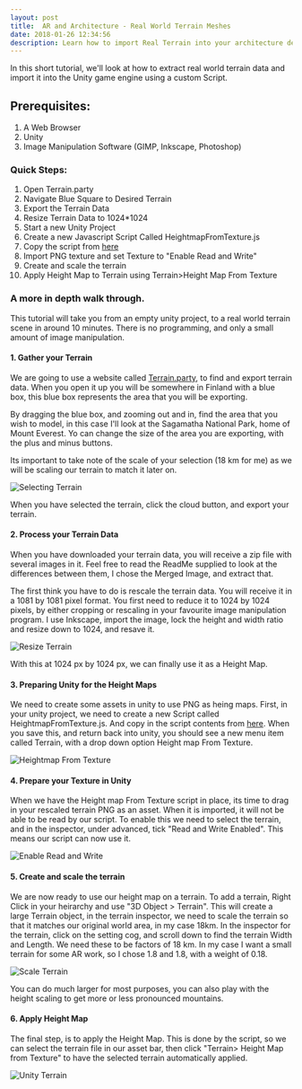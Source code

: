 ```yaml
---
layout: post
title:  AR and Architecture - Real World Terrain Meshes
date: 2018-01-26 12:34:56
description: Learn how to import Real Terrain into your architecture demos in Unity 
---
```



In this short tutorial, we'll look at how to extract real world terrain data and import it into the Unity game engine using a custom Script. 

## Prerequisites:

1. A Web Browser
2. Unity
3. Image Manipulation Software (GIMP, Inkscape, Photoshop)

### Quick Steps:

1. Open Terrain.party
2. Navigate Blue Square to Desired Terrain
3. Export the Terrain Data
4. Resize Terrain Data to 1024*1024
5. Start a new Unity Project
6. Create a new Javascript Script Called HeightmapFromTexture.js 
7. Copy the script from [here](http://wiki.unity3d.com/index.php/HeightmapFromTexture)
8. Import PNG texture and set Texture to "Enable Read and Write"
9. Create and scale the terrain
10. Apply Height Map to Terrain using Terrain>Height Map From Texture

### A more in depth walk through.

This tutorial will take you from an empty unity project, to a real world terrain scene in around 10 minutes. There is no programming, and only a small amount of image manipulation. 


#### 1. Gather your Terrain

We are going to use a website called [Terrain.party](http://www.terrain.party), to find and export terrain data. When you open it up you will be somewhere in Finland with a blue box, this blue box represents the area that you will be exporting. 

By dragging the blue box, and zooming out and in, find the area that you wish to model, in this case I'll look at the Sagamatha National Park, home of Mount Everest. Yo can change the size of the area you are exporting, with the plus and minus buttons. 

Its important to take note of the scale of your selection (18 km for me) as we will be scaling our terrain to match it later on. 


<div class="img_row">
	<img style="max-height: 100%"  src="{{ site.baseurl }}/img/Blogs/Terrain/Select_Terrain.PNG" alt="Selecting Terrain" title="Terrain Selection"/>
</div>

When you have selected the terrain, click the cloud button, and export your terrain.

#### 2. Process your Terrain Data

When you have downloaded your terrain data, you will receive a zip file with several images in it. Feel free to read the ReadMe supplied to look at the differences between them, I chose the Merged Image, and extract that. 

The first think you have to do is rescale the terrain data. You will receive it in a 1081 by 1081 pixel format. You first need to reduce it to 1024 by 1024 pixels, by either cropping or rescaling in your favourite image manipulation program. I use Inkscape, import the image, lock the height and width ratio and resize down to 1024, and resave it.

<div class="img_row">
	<img style="max-height: 100%"  src="{{ site.baseurl }}/img/Blogs/Terrain/Resize_Terrain.PNG" alt="Resize Terrain" title="Resize Selection"/>
</div>

With this at 1024 px by 1024 px, we can finally use it as a Height Map.

#### 3. Preparing Unity for the Height Maps

We need to create some assets in unity to use PNG as heing maps. First, in your unity project,  we need to create a new Script called HeightmapFromTexture.js. And copy in the script contents from [here](http://wiki.unity3d.com/index.php/HeightmapFromTexture). When you save this, and return back into unity, you should see a new menu item called Terrain, with a drop down option Height map From Texture.

<div class="img_row">
	<img style="max-height: 100%"  src="{{ site.baseurl }}/img/Blogs/Terrain/Unity_Script.PNG" alt="Heightmap From Texture" title="Heightmap From Texture."/>
</div>

#### 4. Prepare your Texture in Unity

When we have the Height map From Texture script in place, its time to drag in your rescaled terrain PNG as an asset. When it is imported, it will not be able to be read by our script. To enable this we need to select the terrain, and in the inspector, under advanced, tick "Read and Write Enabled". This means our script can now use it. 

<div class="img_row">
	<img style="max-height: 100%"  src="{{ site.baseurl }}/img/Blogs/Terrain/Unity_EnableRW.PNG" alt="Enable Read and Write" title="Enable Read and Write"/>
</div>


#### 5. Create and scale the terrain

We are now ready to use our height map on a terrain. To add a terrain, Right Click in your heirarchy and use "3D Object > Terrain". This will create a large Terrain object, in the terrain inspector, we need to scale the terrain so that it matches our original world area, in my case 18km. In the inspector for the terrain, click on the setting cog, and scroll down to find the terrain Width and Length. We need these to be factors of 18 km. In my case I want a small terrain for some AR work, so I chose 1.8 and 1.8, with a weight of 0.18. 

<div class="img_row">
	<img style="max-height: 100%"  src="{{ site.baseurl }}/img/Blogs/Terrain/Unity_Scale_Terrain.PNG" alt="Scale Terrain" title="Scale Terrain"/>
</div>

You can do much larger for most purposes, you can also play with the height scaling to get more or less pronounced mountains.

#### 6. Apply Height Map 

The final step, is to apply the Height Map. This is done by the script, so we can select the terrain file in our asset bar, then click "Terrain> Height Map from Texture" to have the selected terrain automatically applied.

<div class="img_row">
	<img style="max-height: 100%"  src="{{ site.baseurl }}/img/Blogs/Terrain/Unity_Terrain.PNG" alt="Unity Terrain" title="Unity Terrain"/>
</div>



